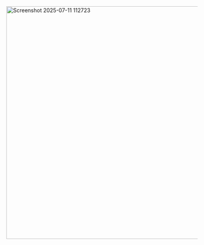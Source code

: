 <img width="1331" height="611" alt="Screenshot 2025-07-11 112723" src="https://github.com/user-attachments/assets/818af99a-edef-4037-9e6d-9b1662428ae7" />

